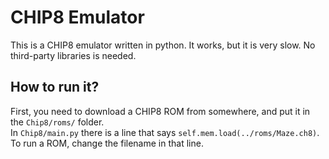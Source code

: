 # CHIP8 Emulator
This is a CHIP8 emulator written in python. It works, but it is very slow.
No third-party libraries is needed.

## How to run it?
First, you need to download a CHIP8 ROM from somewhere, and put it in the `Chip8/roms/` folder. \
In `Chip8/main.py` there is a line that says `self.mem.load(../roms/Maze.ch8)`. To run a ROM, change the filename in that line.
